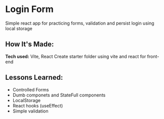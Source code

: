 # Login Form
Simple react app for practicing forms, validation and persist login using local storage

## How It's Made:

**Tech used:** Vite, React
Create starter folder using vite and react for front-end

## Lessons Learned:

- Controlled Forms
- Dumb componets and StateFull components
- LocalStorage
- React hooks (useEffect)
- Simple validation


